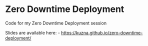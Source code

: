 # Zero Downtime Deployment

Code for my Zero Downtime Deployment session

Slides are available here: - https://kuzna.github.io/zero-downtime-deployment/

